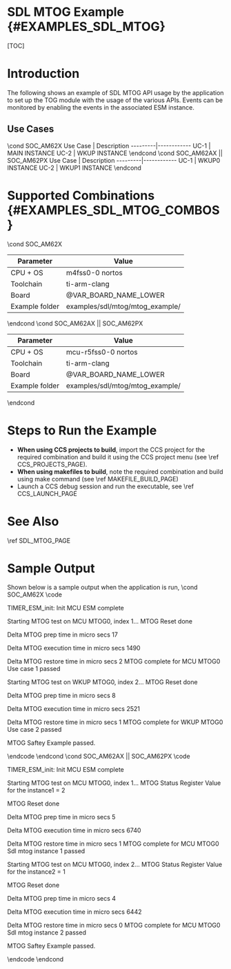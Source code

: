 # SDL MTOG Example {#EXAMPLES_SDL_MTOG}

[TOC]

# Introduction

The following shows an example of SDL MTOG API usage by the application to set up the TOG module with the usage of the various APIs.
Events can be monitored by enabling the events in the associated ESM instance.

Use Cases
---------
\cond SOC_AM62X
 Use Case | Description
 ---------|------------
 UC-1     | MAIN INSTANCE
 UC-2     | WKUP INSTANCE
\endcond
\cond SOC_AM62AX || SOC_AM62PX
 Use Case | Description
 ---------|------------
 UC-1     | WKUP0 INSTANCE
 UC-2     | WKUP1 INSTANCE
\endcond

# Supported Combinations {#EXAMPLES_SDL_MTOG_COMBOS}

\cond SOC_AM62X

 Parameter      | Value
 ---------------|-----------
 CPU + OS       | m4fss0-0 nortos
 Toolchain      | ti-arm-clang
 Board          | @VAR_BOARD_NAME_LOWER
 Example folder | examples/sdl/mtog/mtog_example/

\endcond
\cond SOC_AM62AX || SOC_AM62PX

 Parameter      | Value
 ---------------|-----------
 CPU + OS       | mcu-r5fss0-0 nortos
 Toolchain      | ti-arm-clang
 Board          | @VAR_BOARD_NAME_LOWER
 Example folder | examples/sdl/mtog/mtog_example/

\endcond

# Steps to Run the Example

- **When using CCS projects to build**, import the CCS project for the required combination
  and build it using the CCS project menu (see \ref CCS_PROJECTS_PAGE).
- **When using makefiles to build**, note the required combination and build using
  make command (see \ref MAKEFILE_BUILD_PAGE)
- Launch a CCS debug session and run the executable, see \ref CCS_LAUNCH_PAGE

# See Also

\ref SDL_MTOG_PAGE

# Sample Output

Shown below is a sample output when the application is run,
\cond SOC_AM62X
\code

TIMER_ESM_init: Init MCU ESM complete

 Starting MTOG test on MCU MTOG0, index 1...
 MTOG Reset done

 Delta MTOG prep time in micro secs 17

 Delta MTOG execution time in micro secs 1490

  Delta MTOG restore time in micro secs 2
  MTOG complete for MCU MTOG0
 Use case 1 passed

 Starting MTOG test on WKUP MTOG0, index 2...
 MTOG Reset done

 Delta MTOG prep time in micro secs 8

 Delta MTOG execution time in micro secs 2521

  Delta MTOG restore time in micro secs 1
  MTOG complete for WKUP MTOG0
 Use case 2 passed

 MTOG Saftey Example passed.

\endcode
\endcond
\cond SOC_AM62AX || SOC_AM62PX
\code

TIMER_ESM_init: Init MCU ESM complete

 Starting MTOG test on MCU MTOG0, index 1...
 MTOG Status Register Value for the instance1 = 2

 MTOG Reset done

 Delta MTOG prep time in micro secs 5

 Delta MTOG execution time in micro secs 6740

  Delta MTOG restore time in micro secs 1
  MTOG complete for MCU MTOG0
 Sdl mtog instance 1 passed

 Starting MTOG test on MCU MTOG0, index 2...
 MTOG Status Register Value for the instance2 = 1

 MTOG Reset done

 Delta MTOG prep time in micro secs 4

 Delta MTOG execution time in micro secs 6442

  Delta MTOG restore time in micro secs 0
  MTOG complete for MCU MTOG0
 Sdl mtog instance 2 passed

 MTOG Saftey Example passed.

\endcode
\endcond